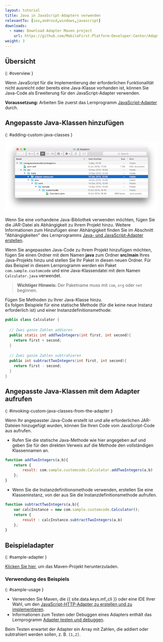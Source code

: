 ```yaml
---
layout: tutorial
title: Java in JavaScript-Adaptern verwenden
relevantTo: [ios,android,windows,javascript]
downloads:
  - name: Download Adapter Maven project
    url: https://github.com/MobileFirst-Platform-Developer-Center/Adapters/tree/release80
weight: 3
---
```

<!-- NLS_CHARSET=UTF-8 -->
## Übersicht
{: #overview }

Wenn JavaScript für die Implementierung der erforderlichen Funktionalität nicht ausreicht oder bereits eine Java-Klasse vorhanden ist, können Sie Java-Code als Erweiterung für den JavaScript-Adapter verwenden. 

**Voraussetzung:** Arbeiten Sie zuerst das Lernprogramm [JavaScript-Adapter](../) durch. 

## Angepasste Java-Klassen hinzufügen
{: #adding-custom-java-classes }

![UsingJavainJS](UsingJavainJS.png)

Wenn Sie eine vorhandene Java-Bibliothek verwenden möchten, fügen Sie die JAR-Datei als Abhängigkeit zu Ihrem Projekt hinzu. Weitere Informationen zum Hinzufügen einer Abhängigkeit finden Sie im Abschnitt "Abhängigkeiten"
des Lernprogramms [Java- und JavaScript-Adapter erstellen](../../creating-adapters/#dependencies). 

Wenn Sie angepassten Java-Code zu Ihrem Projekt hinzufügen möchten, fügen Sie einen Ordner mit dem Namen
**java** zum Ordner **src/main** Ihres Java-Projekts hinzu und stellen Sie Ihr Paket in diesen neuen Ordner. Für das Beispiel in diesem Lernprogramm werden ein Paket
`com.sample.customcode` und eine Java-Klassendatei mit dem Namen `Calculator.java` verwendet.   

> <span class="glyphicon glyphicon-exclamation-sign" aria-hidden="true"></span> **Wichtiger Hinweis:** Der Paketname muss
mit `com`, `org` oder `net` beginnen.



Fügen Sie Methoden zu Ihrer Java-Klasse hinzu.   
Es folgen Beispiele für eine statische Methode (für die keine neue Instanz erforderlich ist) und einer Instanzdefinitionsmethode: 

```java
public class Calculator {

  // Zwei ganze Zahlen addieren
  public static int addTwoIntegers(int first, int second){
    return first + second;
  }

  // Zwei ganze Zahlen subtrahieren
  public int subtractTwoIntegers(int first, int second){
    return first - second;
  }
}
```

## Angepasste Java-Klassen mit dem Adapter aufrufen
{: #invoking-custom-java-classes-from-the-adapter }

Wenn Ihr angepasster Java-Code erstellt ist und alle erforderlichen JAR-Dateien hinzugefügt wurden, können Sie Ihren Code vom JavaScript-Code aus aufrufen. 

* Rufen Sie die statische Java-Methode wie hier angegeben auf und geben Sie für den direkten Verweis auf die Methode den vollständigen Klassennamen an. 

```javascript
function addTwoIntegers(a,b){
    return {
        result: com.sample.customcode.Calculator.addTwoIntegers(a,b)
    };
}
```
  
* Wenn Sie die Instanzdefinitionsmethode verwenden, erstellen Sie eine Klasseninstanz, von der aus Sie die Instanzdefinitionsmethode aufrufen. 

```javascript
function subtractTwoIntegers(a,b){
    var calcInstance = new com.sample.customcode.Calculator();   
    return {
        result : calcInstance.subtractTwoIntegers(a,b)
    };
}
```

## Beispieladapter
{: #sample-adapter }

[Klicken Sie hier](https://github.com/MobileFirst-Platform-Developer-Center/Adapters/tree/release80), um das Maven-Projekt herunterzuladen. 

### Verwendung des Beispiels
{: #sample-usage }

* Verwenden Sie Maven, die {{ site.data.keys.mf_cli }} oder eine IDE Ihrer Wahl, um
den [JavaScript-HTTP-Adapter zu erstellen und zu implementieren](../../creating-adapters/). 
* Informationen zum Testen oder Debuggen eines Adapters enthält das Lernprogramm [Adapter testen und debuggen](../../testing-and-debugging-adapters). 

Beim Testen erwartet der Adapter ein Array mit Zahlen, die addiert oder subtrahiert werden sollen, z. B. `[1,2]`.
